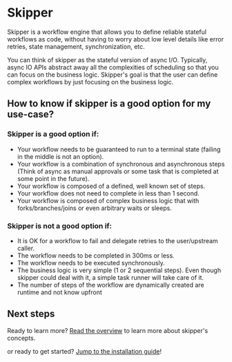 # Skipper

Skipper is a workflow engine that allows you to define reliable stateful workflows as code, without having to worry 
about low level details like error retries, state management, synchronization, etc.

You can think of skipper as the stateful version of async I/O. Typically, async IO APIs abstract away all the complexities
of scheduling so that you can focus on the business logic. Skipper's goal is that the user can define complex workflows
by just focusing on the business logic.

## How to know if skipper is a good option for my use-case?

### Skipper is a good option if:

- Your workflow needs to be guaranteed to run to a terminal state (failing in the middle is not an option).
- Your workflow is a combination of synchronous and asynchronous steps (Think of async as manual approvals or some task that is completed at some point in the future).
- Your workflow is composed of a defined, well known set of steps.
- Your workflow does not need to complete in less than 1 second.
- Your workflow is composed of complex business logic that with forks/branches/joins or even arbitrary waits or sleeps.

### Skipper is not a good option if:

- It is OK for a workflow to fail and delegate retries to the user/upstream caller.
- The workflow needs to be completed in 300ms or less.
- The workflow needs to be executed synchronously.
- The business logic is very simple (1 or 2 sequential steps). Even though skipper could deal with it, a simple task runner will take care of it.
- The number of steps of the workflow are dynamically created are runtime and not know upfront

## Next steps

Ready to learn more? [Read the overview](/docs/overview.md) to learn more about skipper's concepts.

or ready to get started? [Jump to the installation guide](/docs/installation.md)!